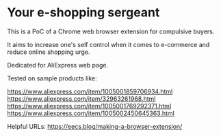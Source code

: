 # Your e-shopping sergeant

This is a PoC of a Chrome web browser extension for compulsive buyers.

It aims to increase one's self control when it comes to e-commerce and reduce online shopping urge. 

Dedicated for AliExpress web page.

Tested on sample products like:

https://www.aliexpress.com/item/1005001859706934.html
https://www.aliexpress.com/item/32963261968.html
https://www.aliexpress.com/item/1005001769292371.html
https://www.aliexpress.com/item/1005002450645363.html

Helpful URLs:
https://eecs.blog/making-a-browser-extension/